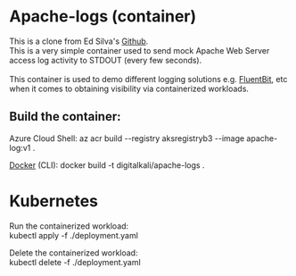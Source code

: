 # Apache-logs (container)
This is a clone from Ed Silva's [Github](https://github.com/edsiper/apache-logs).  <br />
This is a very simple container used to send mock Apache Web Server access log activity to STDOUT (every few seconds). <br />  
This container is used to demo different logging solutions e.g. [FluentBit](https://fluentbit.io/), etc when it comes to obtaining visibility via containerized workloads. <br />

## Build the container:
Azure Cloud Shell: az acr build --registry aksregistryb3 --image apache-log:v1 . <br />

[Docker](https://www.docker.com/) (CLI): docker build -t digitalkali/apache-logs . <br />

# Kubernetes
Run the containerized workload: <br />
kubectl apply -f ./deployment.yaml

Delete the containerized workload: <br />
kubectl delete -f ./deployment.yaml
